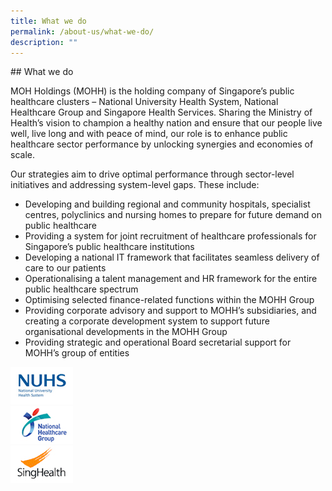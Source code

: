 ```yaml
---
title: What we do
permalink: /about-us/what-we-do/
description: ""
---
```



<link
      rel="stylesheet"
      href="https://stackpath.bootstrapcdn.com/bootstrap/4.3.1/css/bootstrap.min.css"
      integrity="sha384-ggOyR0iXCbMQv3Xipma34MD+dH/1fQ784/j6cY/iJTQUOhcWr7x9JvoRxT2MZw1T"
      crossorigin="anonymous"
    />
## What we do

MOH Holdings (MOHH) is the holding company of Singapore’s public healthcare clusters – National University Health System, National Healthcare Group and Singapore Health Services. Sharing the Ministry of Health’s vision to champion a healthy nation and ensure that our people live well, live long and with peace of mind, our role is to enhance public healthcare sector performance by unlocking synergies and economies of scale.  

Our strategies aim to drive optimal performance through sector-level initiatives and addressing system-level gaps. These include:

*   Developing and building regional and community hospitals, specialist centres, polyclinics and nursing homes to prepare for future demand on public healthcare
*   Providing a system for joint recruitment of healthcare professionals for Singapore’s public healthcare institutions
*   Developing a national IT framework that facilitates seamless delivery of care to our patients
*   Operationalising a talent management and HR framework for the entire public healthcare spectrum
*   Optimising selected finance-related functions within the MOHH Group
*   Providing corporate advisory and support to MOHH’s subsidiaries, and creating a corporate development system to support future organisational developments in the MOHH Group
*   Providing strategic and operational Board secretarial support for MOHH’s group of entities

<div class="row" style="justify-content: center;">
  <div class="column">
    <a href="http://www.nuhs.edu.sg/" target="_blank">
     <img src="/images/client-6.jpg" alt="" style="margin-top:0px;margin-bottom:0px;"> </a>
  </div>
  <div class="column">
    <a href="https://corp.nhg.com.sg/Pages/default.aspx" target="_blank">
      <img src="/images/client-5.jpg" alt="" style="margin-top:0px;margin-bottom:0px;"></a>
  </div>
  <div class="column">
    <a href="http://www.singhealth.com.sg/Pages/home.aspx" target="_blank">
      <img src="/images/client-4.jpg" alt="" style="margin-top:0px;margin-bottom:0px;"></a>
  </div>
</div>